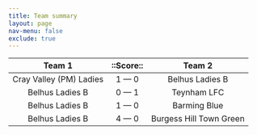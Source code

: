 ```yaml
---
title: Team summary
layout: page
nav-menu: false
exclude: true
---
```




|         Team 1          |  ::Score::  |         Team 2          |
|:-----------------------:|:-----------:|:-----------------------:|
| Cray Valley (PM) Ladies | 1 &mdash; 0 |     Belhus Ladies B     |
|     Belhus Ladies B     | 0 &mdash; 1 |       Teynham LFC       |
|     Belhus Ladies B     | 1 &mdash; 0 |      Barming Blue       |
|     Belhus Ladies B     | 4 &mdash; 0 | Burgess Hill Town Green |

 <br /><br /><br />